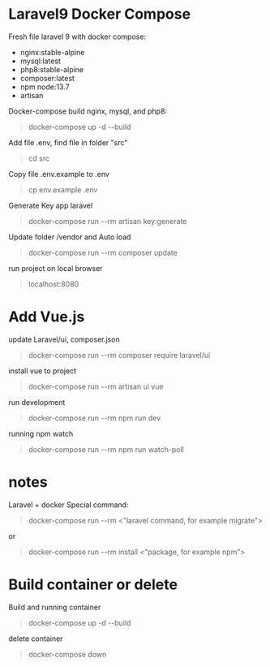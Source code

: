 # Laravel9 Docker Compose

Fresh file laravel 9 with docker compose:
  - nginx:stable-alpine
  - mysql:latest
  - php8:stable-alpine
  - composer:latest
  - npm node:13.7
  - artisan


Docker-compose build nginx, mysql, and php8:
> docker-compose up -d --build

Add file .env, find file in folder "src"
> cd src

Copy file .env.example to .env

> cp env.example .env

Generate Key app laravel
> docker-compose run --rm artisan key:generate

Update folder /vendor and Auto load
> docker-compose run --rm composer update

run project on local browser
> localhost:8080


#  Add Vue.js

update Laravel/ui, composer.json
> docker-compose run --rm composer require laravel/ui

install vue to project
>  docker-compose run --rm artisan ui vue 

run development
> docker-compose run --rm npm run dev  

running npm watch
>  docker-compose run --rm npm run watch-poll



# notes

Laravel + docker Special command:
> docker-compose run --rm <"laravel command, for example migrate">

or
> docker-compose run --rm install <"package,  for example npm">

# Build container or delete

Build and running container
> docker-compose up -d --build

delete container
> docker-compose down







